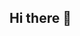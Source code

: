 ## Hi there 👋

<!--
**sardelac/sardelac** is a ✨ _special_ ✨ repository because its `README.md` (this file) appears on your GitHub profile.

Here are some ideas to get you started:

- 🔭 I’m currently working on ...
- 🌱 I’m currently learning web development at ttu
- 👯 I’m looking to collaborate on ...
- 🤔 I’m looking for help with development coding
- 💬 Ask me about ...
- 📫 How to reach me: ...
- 😄 Pronouns: ...
- ⚡ Fun fact: ...
-->
